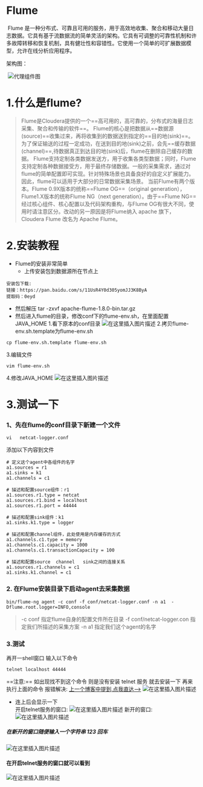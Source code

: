 # Flume 

​	Flume 是一种分布式、可靠且可用的服务，用于高效地收集、聚合和移动大量日志数据。它具有基于流数据流的简单灵活的架构。它具有可调整的可靠性机制和许多故障转移和恢复机制，具有健壮性和容错性。它使用一个简单的可扩展数据模型，允许在线分析应用程序。

架构图：

​	![代理组件图](https://gitee.com/wang_ao_qi/images/raw/master/mac_image/202112022034818.png)

# 1.什么是flume?
>Flume是Cloudera提供的一个==高可用的，高可靠的，分布式的海量日志采集、聚合和传输的软件==。
>Flume的核心是把数据从==数据源(source)==收集过来，再将收集到的数据送到指定的==目的地(sink)==。为了保证输送的过程一定成功，在送到目的地(sink)之前，会先==缓存数据(channel)==,待数据真正到达目的地(sink)后，flume在删除自己缓存的数据。
>Flume支持定制各类数据发送方，用于收集各类型数据；同时，Flume支持定制各种数据接受方，用于最终存储数据。一般的采集需求，通过对flume的简单配置即可实现。针对特殊场景也具备良好的自定义扩展能力。因此，flume可以适用于大部分的日常数据采集场景。
>当前Flume有两个版本。Flume 0.9X版本的统称==Flume OG==（original generation），Flume1.X版本的统称Flume NG（next generation）。由于==Flume NG==经过核心组件、核心配置以及代码架构重构，与Flume OG有很大不同，使用时请注意区分。改动的另一原因是将Flume纳入 apache 旗下，Cloudera Flume 改名为 Apache Flume。

# 2.安装教程
- Flume的安装非常简单
	- 上传安装包到数据源所在节点上
	

```
安装包下载:
链接：https://pan.baidu.com/s/11UsR4Y0d305yomJJ3K8ByA 
提取码：0eyd
```

- 然后解压  tar -zxvf apache-flume-1.8.0-bin.tar.gz
- 然后进入flume的目录，修改conf下的flume-env.sh，在里面配置JAVA_HOME
1.看下原本的conf目录
![在这里插入图片描述](https://gitee.com/wang_ao_qi/images/raw/master/mac_image/202112022035511.png)
2.拷贝flume-env.sh.template为flume-env.sh

```
cp flume-env.sh.template flume-env.sh
```
3.编辑文件

```
vim flume-env.sh
```
4.修改JAVA_HOME
![在这里插入图片描述](https://gitee.com/wang_ao_qi/images/raw/master/mac_image/202112022035634.png)
# 3.测试一下
### 1、先在flume的conf目录下新建一个文件

```
vi   netcat-logger.conf
```
添加以下内容到文件

```
# 定义这个agent中各组件的名字
a1.sources = r1
a1.sinks = k1
a1.channels = c1

# 描述和配置source组件：r1
a1.sources.r1.type = netcat
a1.sources.r1.bind = localhost
a1.sources.r1.port = 44444

# 描述和配置sink组件：k1
a1.sinks.k1.type = logger

# 描述和配置channel组件，此处使用是内存缓存的方式
a1.channels.c1.type = memory
a1.channels.c1.capacity = 1000
a1.channels.c1.transactionCapacity = 100

# 描述和配置source  channel   sink之间的连接关系
a1.sources.r1.channels = c1
a1.sinks.k1.channel = c1
```

### 2. 在Flume安装目录下启动agent去采集数据

```
bin/flume-ng agent -c conf -f conf/netcat-logger.conf -n a1  -Dflume.root.logger=INFO,console
```
>-c conf   指定flume自身的配置文件所在目录
>-f conf/netcat-logger.con  指定我们所描述的采集方案
>-n a1  指定我们这个agent的名字
### 3.测试
再开一shell窗口  输入以下命令

```
telnet localhost 44444
```
==注意:== 如出现找不到这个命令  则是没有安装 telnet 服务
就去安装一下 再来执行上面的命令
报错解决: [上一个博客中提到,点我直达-->](https://blog.csdn.net/weixin_43893397/article/details/103394146)
![在这里插入图片描述](https://img-blog.csdnimg.cn/20191204215503520.png)

- 连上后会显示一下  
	开启telnet服务的窗口:
	 ![在这里插入图片描述](https://img-blog.csdnimg.cn/2019120421595092.png?x-oss-process=image/watermark,type_ZmFuZ3poZW5naGVpdGk,shadow_10,text_aHR0cHM6Ly9ibG9nLmNzZG4ubmV0L3dlaXhpbl80Mzg5MzM5Nw==,size_16,color_FFFFFF,t_70)
	 新开的窗口:
	 ![在这里插入图片描述](https://img-blog.csdnimg.cn/20191204220136366.png?x-oss-process=image/watermark,type_ZmFuZ3poZW5naGVpdGk,shadow_10,text_aHR0cHM6Ly9ibG9nLmNzZG4ubmV0L3dlaXhpbl80Mzg5MzM5Nw==,size_16,color_FFFFFF,t_70)
##### 在新开的窗口随便输入一个字符串  123  回车
![在这里插入图片描述](https://gitee.com/wang_ao_qi/images/raw/master/mac_image/202112022035955.png)
#### 在开启telnet服务的窗口就可以看到
![在这里插入图片描述](https://gitee.com/wang_ao_qi/images/raw/master/mac_image/202112022035177.png)